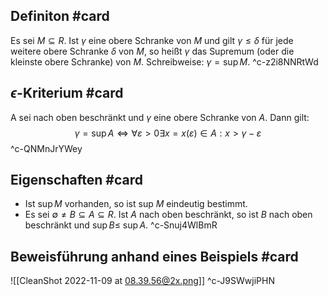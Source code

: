## Definiton #card 
Es sei $M \subseteq R$. Ist $\gamma$ eine obere Schranke von $M$ und gilt $\gamma \leq \delta$ für jede weitere obere Schranke $\delta$ von $M$, so heißt $\gamma$ das Supremum (oder die kleinste obere Schranke) von $M$. Schreibweise: $\gamma = \sup M$.
^c-z2i8NNRtWd

## $\epsilon$-Kriterium #card 
A sei nach oben beschränkt und $\gamma$ eine obere Schranke von $A$. Dann gilt:
$$
\gamma=\sup A \Longleftrightarrow \forall \varepsilon>0 \exists x=x(\varepsilon) \in A: x>\gamma-\varepsilon
$$
^c-QNMnJrYWey

## Eigenschaften #card 
- Ist $\sup M$ vorhanden, so ist sup $M$ eindeutig bestimmt.
- Es sei $\emptyset \neq B \subseteq A \subseteq R$. Ist $A$ nach oben beschränkt, so ist $B$ nach oben beschränkt und $\sup B \leq$ $\sup A$.
^c-Snuj4WlBmR

## Beweisführung anhand eines Beispiels #card 
![[CleanShot 2022-11-09 at 08.39.56@2x.png]]
^c-J9SWwjiPHN